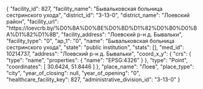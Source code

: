 {
    "facility_id": 827,
    "facility_name": "Бывальковская больница сестринского ухода",
    "district_id": "3-13-0",
    "district_name": "Лоевский район",
    "facility_url": "https:\/\/loevcrb.by\/%D0%BA%D0%BE%D0%BD%D1%82%D0%B0%D0%BA%D1%82%D1%8B",
    "facility_address": "Лоевский р-н д. Бывальки",
    "facility_type": "0",
    "ap_1": "0",
    "name": "Бывальковская больница сестринского ухода",
    "state": "public institution",
    "stats": [],
    "med_id": 10214737,
    "address": "Лоевский р-н д. Бывальки",
    "coord_x_y": {
        "crs": {
            "type": "name",
            "properties": {
                "name": "EPSG:4326"
            }
        },
        "type": "Point",
        "coordinates": [
            30.6424,
            51.8446
        ]
    },
    "place_name": "Лоев",
    "place_type": "city",
    "year_of_closing": null,
    "year_of_opening": "0",
    "healthcare_facility_key": 827,
    "administrative_division_id": "3-13-0"
}